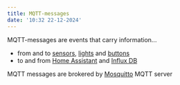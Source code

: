 ```yaml
---
title: MQTT-messages
date: '10:32 22-12-2024'
---
```


MQTT-messages are events that carry information...
* from and to [sensors](/sensors), [lights](/lights) and [buttons](/buttons)
* to and from [Home Assistant](/home-assistant) and [Influx DB](/influx-db)

MQTT messages are brokered by [Mosquitto](/mosquitto) MQTT server